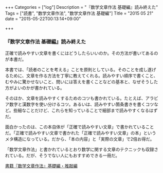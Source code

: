 +++
Categories = ["log"]
Description = "『数学文章作法 基礎編』読み終えた"
Tags = ["読書", "数学文章作法", "数学文章作法 基礎編"]
Title = "2015 05 21"
date = "2015-05-22T00:13:14+09:00"

+++

### 『数学文章作法 基礎編』読み終えた
正確で読みやすい文章を書くにはどうしたらいいのか。その方法が書いてあるのが本書だ。

本書では、「読者のことを考える」ことを原則としている。そのことを成し遂げるために、文章を作る方法を丁寧に教えてくれる。読みやすい順序で書くこと、むやみに驚かせないこと、問いには答えを書くことなどの基本と、なぜそうした方がよいのかが書かれている。

そのほか、文章を読みやすくするためのコツも書かれている。たとえば、アラビア数字と漢数字を使い分けるコツ。あるいは、読みやすい箇条書きを書くコツなど。些細なことだけど、これらを知っていることで細部まで読みやすくなるはずだ。

面白かったのは、この本自体が「正確で読みやすい文章」で書かれていることだ。「正確で読みやすい文章で書かれた「正確で読みやすい文章」の本」というメタ構造になっている。だから、「本の内容」と「実際の文章」で2倍お得だ。

「数学文章作法」と書かれているとおり数学に関する文章のテクニックも収録されている。だが、そうでない人にもおすすめできる一冊だ。

[書籍『数学文章作法』基礎編・推敲編](http://www.hyuki.com/mw/)
